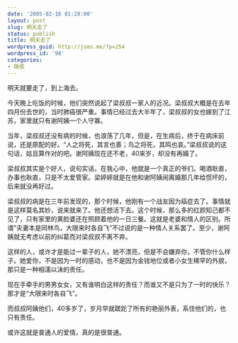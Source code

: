 ```yaml
---
date: '2005-02-16 01:28:00'
layout: post
slug: 明天走了
status: publish
title: 明天走了
wordpress_guid: http://jsms.me/?p=254
wordpress_id: '98'
categories:
- 随感
---
```


明天就要走了，到上海去。 

今天晚上吃饭的时候，他们突然说起了梁叔叔一家人的近况。梁叔叔大概是在去年四月份去世的，当时肺癌很严重。事情已经过去大半年了，梁叔叔的女也嫁到了江苏，家里就只有谢阿姨一个人守寡。 

当年，梁叔叔还没有病的时候，也浪荡了几年，但是，在生病后，终于在病床前说，还是原配的好。“人之将死，其言也善；鸟之将死，其鸣也哀。”梁叔叔说的这句话，姑且算作对的吧。谢阿姨现在还不老，40来岁，却没有再婚了。 

梁叔叔其实是个好人，说句实话，在我心中，他就是一个真正的爷们。喝酒耿直，办事也耿直，只是不太爱管家。梁婷婷就是在他和谢阿姨闹离婚那几年给惯坏的，后来就没再好过。 

梁叔叔的病是在三年前发现的，那个时候，他刚有一个战友因为癌症去了。事情就是这样莫名其妙，说来就来了。他还想活下去。这个时候，那么多的红颜知己都不见了，只有家里的黄脸婆还在照顾着他的一日三餐。这就是老婆和情人的区别。所谓“夫妻本是同林鸟，大限来时各自飞”不过说的是一种情人关系罢了。至少，谢阿姨就无考虑以前的纠葛而对梁叔叔不离不弃。 

这样的人，或许才是能过一辈子的人，她不漂亮，但是不会嫌弃你，不管你什么样子。她爱你，不是因为一时的感动，也不是因为金钱地位或者小女生稀罕的外貌，那只是一种相濡以沫的责任。 

现在手牵手的男男女女，又有谁明白这样的责任？而谁又不是只为了一时的快乐？那才是“大限来时各自飞”。 

而叔叔阿姨他们，40多岁了，岁月早就蹉跎了所有的艳丽外表，系住他们的，也只有责任。 

或许这就是普通人的爱情，真的是很普通。 
